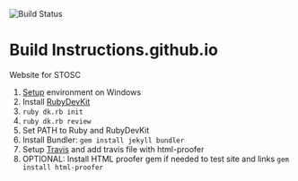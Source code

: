![Build Status](https://api.travis-ci.org/stoscsg/stoscsg.github.io.svg)

# Build Instructions.github.io
Website for STOSC


1. [Setup](https://labs.sverrirs.com/jekyll/1-ruby-and-devkit.html) environment on Windows 
2. Install [RubyDevKit](http://rubyinstaller.org/downloads/)
3. `ruby dk.rb init`
4. `ruby dk.rb review`
3. Set PATH to Ruby and RubyDevKit
4. Install Bundler: `gem install jekyll bundler`
5. Setup [Travis](https://jekyllrb.com/docs/continuous-integration/) and add travis file with html-proofer
6. OPTIONAL: Install HTML proofer gem if needed to test site and links `gem install html-proofer`